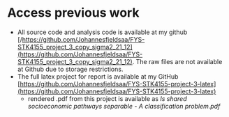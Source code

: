 # Access previous work


- All source code and analysis code is available at my github [/https://github.com/Johannesfjeldsaa/FYS-STK4155_project_3_copy_sigma2_21_12](https://github.com/Johannesfjeldsaa/FYS-STK4155_project_3_copy_sigma2_21_12). The raw files are not available at Github due to storage restrictions. 
- The full latex project for report is available at my GitHub [https://github.com/Johannesfjeldsaa/FYS-STK4155-project-3-latex](https://github.com/Johannesfjeldsaa/FYS-STK4155-project-3-latex)
    - rendered .pdf from this project is available as *Is shared socioeconomic pathways separable -  A classification problem.pdf*
